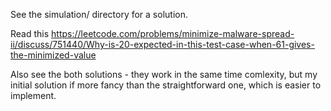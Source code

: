 See the simulation/ directory for a solution.

Read this https://leetcode.com/problems/minimize-malware-spread-ii/discuss/751440/Why-is-20-expected-in-this-test-case-when-61-gives-the-minimized-value

Also see the both solutions - they work in the same time comlexity, but
my initial solution if more fancy than the straightforward one, which is
easier to implement.